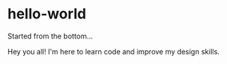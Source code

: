 # hello-world
Started from the bottom...

Hey you all!
I'm here to learn code and improve my design skills.
